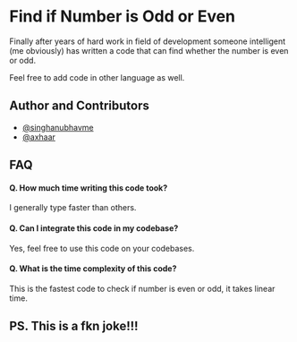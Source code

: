 
# Find if Number is Odd or Even

Finally after years of hard work in field of development someone intelligent (me obviously) has written a code that can find whether the number is even or odd.

Feel free to add code in other language as well.



## Author and Contributors

- [@singhanubhavme](https://www.github.com/singhanubhavme)
- [@axhaar](https://www.github.com/axhaar)


## FAQ

#### Q. How much time writing this code took?

I generally type faster than others.

#### Q. Can I integrate this code in my codebase?

Yes, feel free to use this code on your codebases.

#### Q. What is the time complexity of this code?

This is the fastest code to check if number is even or odd, it takes linear time.

## PS. This is a fkn joke!!!